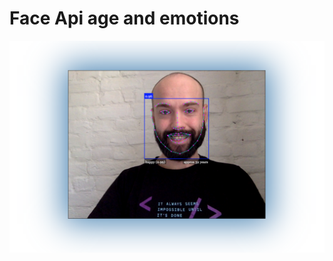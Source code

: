 # Face Api age and emotions

<p align="left">
  <img src="readme-assets/screen.png" width="750" alt="screen">
</p>

